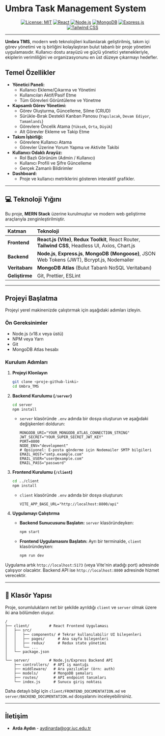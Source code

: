 # Umbra Task Management System

<div align="center">

[![License: MIT](https://img.shields.io/badge/License-MIT-yellow.svg)](https://opensource.org/licenses/MIT)
[![React](https://img.shields.io/badge/React-18.2.0-blue?logo=react)](https://reactjs.org/)
[![Node.js](https://img.shields.io/badge/Node.js-18.17.1-green?logo=node.js)](https://nodejs.org/)
[![MongoDB](https://img.shields.io/badge/MongoDB-blue?logo=mongodb)](https://www.mongodb.com/)
[![Express.js](https://img.shields.io/badge/Express.js-gray?logo=express)](https://expressjs.com/)
[![Tailwind CSS](https://img.shields.io/badge/Tailwind_CSS-3.x-blue?logo=tailwind-css)](https://tailwindcss.com/)

</div>

---

**Umbra TMS**, modern web teknolojileri kullanılarak geliştirilmiş, takım içi görev yönetimi ve iş birliğini kolaylaştıran bulut tabanlı bir proje yönetimi uygulamasıdır. Kullanıcı dostu arayüzü ve güçlü yönetici yetenekleriyle, ekiplerin verimliliğini ve organizasyonunu en üst düzeye çıkarmayı hedefler.

##  **Temel Özellikler**

-   **Yönetici Paneli:**
    -   Kullanıcı Ekleme/Çıkarma ve Yönetimi
    -   Kullanıcıları Aktif/Pasif Etme
    -   Tüm Görevleri Görüntüleme ve Yönetme
-   **Kapsamlı Görev Yönetimi:**
    *   Görev Oluşturma, Güncelleme, Silme (CRUD)
    *   Sürükle-Bırak Destekli Kanban Panosu (`Yapılacak`, `Devam Ediyor`, `Tamamlandı`)
    *   Görevlere Öncelik Atama (`Yüksek`, `Orta`, `Düşük`)
    *   Alt Görevler Ekleme ve Takip Etme
-   **Takım İşbirliği:**
    *   Görevlere Kullanıcı Atama
    *   Görevler Üzerine Yorum Yapma ve Aktivite Takibi
-   **Kullanıcı Odaklı Arayüz:**
    *   Rol Bazlı Görünüm (Admin / Kullanıcı)
    *   Kullanıcı Profili ve Şifre Güncelleme
    *   Gerçek Zamanlı Bildirimler
-   **Dashboard:**
    *   Proje ve kullanıcı metriklerini gösteren interaktif grafikler.

---

## 💻 **Teknoloji Yığını**

Bu proje, **MERN Stack** üzerine kurulmuştur ve modern web geliştirme araçlarıyla zenginleştirilmiştir.

| Katman      | Teknoloji                                                                                              |
| :---------- | :----------------------------------------------------------------------------------------------------- |
| **Frontend**  | **React.js (Vite)**, **Redux Toolkit**, React Router, **Tailwind CSS**, Headless UI, Axios, Chart.js |
| **Backend**   | **Node.js**, **Express.js**, **MongoDB (Mongoose)**, JSON Web Tokens (JWT), Bcrypt.js, Nodemailer     |
| **Veritabanı**  | **MongoDB Atlas** (Bulut Tabanlı NoSQL Veritabanı)                                                    |
| **Geliştirme**| Git, Prettier, ESLint                                                                                  |

---

##  **Projeyi Başlatma**

Projeyi yerel makinenizde çalıştırmak için aşağıdaki adımları izleyin.

### **Ön Gereksinimler**

-   Node.js (v18.x veya üstü)
-   NPM veya Yarn
-   Git
-   MongoDB Atlas hesabı

### **Kurulum Adımları**

1.  **Projeyi Klonlayın**
    ```sh
    git clone <proje-github-linki>
    cd Umbra_TMS
    ```

2.  **Backend Kurulumu (`/server`)**
    ```sh
    cd server
    npm install
    ```
    -   `server` klasöründe `.env` adında bir dosya oluşturun ve aşağıdaki değişkenleri doldurun:
        ```env
        MONGODB_URI="YOUR_MONGODB_ATLAS_CONNECTION_STRING"
        JWT_SECRET="YOUR_SUPER_SECRET_JWT_KEY"
        PORT=8800
        NODE_ENV="development"
        # Opsiyonel: E-posta gönderme için Nodemailer SMTP bilgileri
        EMAIL_HOST="smtp.example.com"
        EMAIL_USER="user@example.com"
        EMAIL_PASS="password"
        ```

3.  **Frontend Kurulumu (`/client`)**
    ```sh
    cd ../client
    npm install
    ```
    -   `client` klasöründe `.env` adında bir dosya oluşturun:
        ```env
        VITE_APP_BASE_URL="http://localhost:8800/api"
        ```

4.  **Uygulamayı Çalıştırma**
    -   **Backend Sunucusunu Başlatın:** `server` klasöründeyken:
        ```sh
        npm start
        ```
    -   **Frontend Uygulamasını Başlatın:** Ayrı bir terminalde, `client` klasöründeyken:
        ```sh
        npm run dev
        ```

Uygulama artık `http://localhost:5173` (veya Vite'nin atadığı port) adresinde çalışıyor olacaktır. Backend API ise `http://localhost:8800` adresinde hizmet verecektir.

---

## 📁 **Klasör Yapısı**

Proje, sorumlulukların net bir şekilde ayrıldığı `client` ve `server` olmak üzere iki ana bölümden oluşur.

```
/
├── client/         # React Frontend Uygulaması
│   ├── src/
│   │   ├── components/ # Tekrar kullanılabilir UI bileşenleri
│   │   ├── pages/      # Ana sayfa bileşenleri
│   │   ├── redux/      # Redux state yönetimi
│   │   └── ...
│   └── package.json
│
└── server/         # Node.js/Express Backend API
    ├── controllers/  # API iş mantığı
    ├── middleware/   # Ara yazılımlar (örn: auth)
    ├── models/       # MongoDB şemaları
    ├── routes/       # API endpoint tanımları
    └── index.js      # Sunucu giriş noktası
```

Daha detaylı bilgi için `client/FRONTEND_DOCUMENTATION.md` ve `server/BACKEND_DOCUMENTATION.md` dosyalarını inceleyebilirsiniz.

---

##  **İletişim**

-   **Arda Aydın** - [aydinarda@ogr.iuc.edu.tr](mailto:aydinarda@ogr.iuc.edu.tr)
